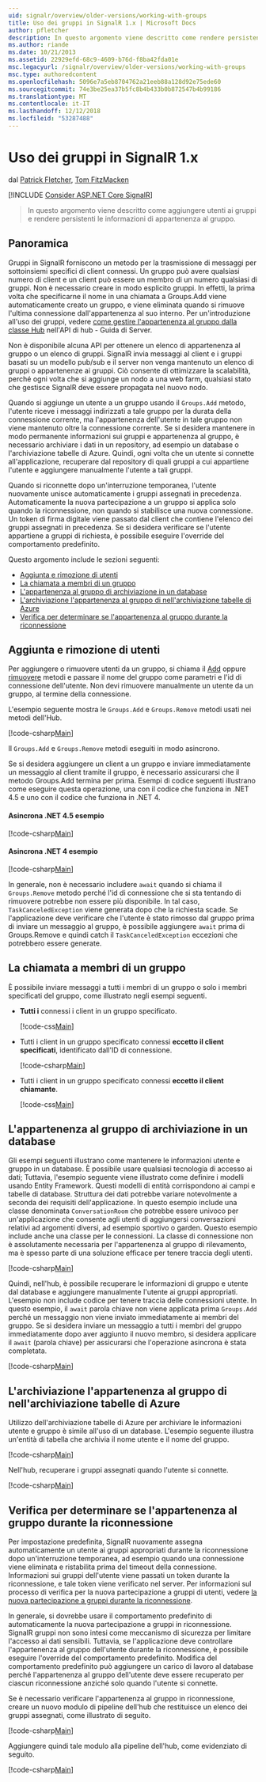 ```yaml
---
uid: signalr/overview/older-versions/working-with-groups
title: Uso dei gruppi in SignalR 1.x | Microsoft Docs
author: pfletcher
description: In questo argomento viene descritto come rendere persistenti le informazioni di appartenenza al gruppo con l'API dell'Hub.
ms.author: riande
ms.date: 10/21/2013
ms.assetid: 22929efd-68c9-4609-b76d-f8ba42fda01e
msc.legacyurl: /signalr/overview/older-versions/working-with-groups
msc.type: authoredcontent
ms.openlocfilehash: 5096e7a5eb8704762a21eeb88a128d92e75ede60
ms.sourcegitcommit: 74e3be25ea37b5fc8b4b433b0b872547b4b99186
ms.translationtype: MT
ms.contentlocale: it-IT
ms.lasthandoff: 12/12/2018
ms.locfileid: "53287488"
---
```

<a name="working-with-groups-in-signalr-1x"></a>Uso dei gruppi in SignalR 1.x
====================
dal [Patrick Fletcher](https://github.com/pfletcher), [Tom FitzMacken](https://github.com/tfitzmac)

[!INCLUDE [Consider ASP.NET Core SignalR](~/includes/signalr/signalr-version-disambiguation.md)]

> In questo argomento viene descritto come aggiungere utenti ai gruppi e rendere persistenti le informazioni di appartenenza al gruppo.


## <a name="overview"></a>Panoramica

Gruppi in SignalR forniscono un metodo per la trasmissione di messaggi per sottoinsiemi specifici di client connessi. Un gruppo può avere qualsiasi numero di client e un client può essere un membro di un numero qualsiasi di gruppi. Non è necessario creare in modo esplicito gruppi. In effetti, la prima volta che specificarne il nome in una chiamata a Groups.Add viene automaticamente creato un gruppo, e viene eliminata quando si rimuove l'ultima connessione dall'appartenenza al suo interno. Per un'introduzione all'uso dei gruppi, vedere [come gestire l'appartenenza al gruppo dalla classe Hub](index.md) nell'API di hub - Guida di Server.

Non è disponibile alcuna API per ottenere un elenco di appartenenza al gruppo o un elenco di gruppi. SignalR invia messaggi al client e i gruppi basati su un modello pub/sub e il server non venga mantenuto un elenco di gruppi o appartenenze ai gruppi. Ciò consente di ottimizzare la scalabilità, perché ogni volta che si aggiunge un nodo a una web farm, qualsiasi stato che gestisce SignalR deve essere propagata nel nuovo nodo.

Quando si aggiunge un utente a un gruppo usando il `Groups.Add` metodo, l'utente riceve i messaggi indirizzati a tale gruppo per la durata della connessione corrente, ma l'appartenenza dell'utente in tale gruppo non viene mantenuto oltre la connessione corrente. Se si desidera mantenere in modo permanente informazioni sui gruppi e appartenenza al gruppo, è necessario archiviare i dati in un repository, ad esempio un database o l'archiviazione tabelle di Azure. Quindi, ogni volta che un utente si connette all'applicazione, recuperare dal repository di quali gruppi a cui appartiene l'utente e aggiungere manualmente l'utente a tali gruppi.

Quando si riconnette dopo un'interruzione temporanea, l'utente nuovamente unisce automaticamente i gruppi assegnati in precedenza. Automaticamente la nuova partecipazione a un gruppo si applica solo quando la riconnessione, non quando si stabilisce una nuova connessione. Un token di firma digitale viene passato dal client che contiene l'elenco dei gruppi assegnati in precedenza. Se si desidera verificare se l'utente appartiene a gruppi di richiesta, è possibile eseguire l'override del comportamento predefinito.

Questo argomento include le sezioni seguenti:

- [Aggiunta e rimozione di utenti](#add)
- [La chiamata a membri di un gruppo](#call)
- [L'appartenenza al gruppo di archiviazione in un database](#storedatabase)
- [L'archiviazione l'appartenenza al gruppo di nell'archiviazione tabelle di Azure](#storeazuretable)
- [Verifica per determinare se l'appartenenza al gruppo durante la riconnessione](#verify)

<a id="add"></a>

## <a name="adding-and-removing-users"></a>Aggiunta e rimozione di utenti

Per aggiungere o rimuovere utenti da un gruppo, si chiama il [Add](https://msdn.microsoft.com/library/microsoft.aspnet.signalr.igroupmanager.add(v=vs.111).aspx) oppure [rimuovere](https://msdn.microsoft.com/library/microsoft.aspnet.signalr.igroupmanager.remove(v=vs.111).aspx) metodi e passare il nome del gruppo come parametri e l'id di connessione dell'utente. Non devi rimuovere manualmente un utente da un gruppo, al termine della connessione.

L'esempio seguente mostra le `Groups.Add` e `Groups.Remove` metodi usati nei metodi dell'Hub.

[!code-csharp[Main](working-with-groups/samples/sample1.cs?highlight=5,10)]

Il `Groups.Add` e `Groups.Remove` metodi eseguiti in modo asincrono.

Se si desidera aggiungere un client a un gruppo e inviare immediatamente un messaggio al client tramite il gruppo, è necessario assicurarsi che il metodo Groups.Add termina per prima. Esempi di codice seguenti illustrano come eseguire questa operazione, una con il codice che funziona in .NET 4.5 e uno con il codice che funziona in .NET 4.

#### <a name="asynchronous-net-45-example"></a>Asincrona .NET 4.5 esempio

[!code-csharp[Main](working-with-groups/samples/sample2.cs?highlight=1,3)]

#### <a name="asynchronous-net-4-example"></a>Asincrona .NET 4 esempio

[!code-csharp[Main](working-with-groups/samples/sample3.cs?highlight=3-4)]

In generale, non è necessario includere `await` quando si chiama il `Groups.Remove` metodo perché l'id di connessione che si sta tentando di rimuovere potrebbe non essere più disponibile. In tal caso, `TaskCanceledException` viene generata dopo che la richiesta scade. Se l'applicazione deve verificare che l'utente è stato rimosso dal gruppo prima di inviare un messaggio al gruppo, è possibile aggiungere `await` prima di Groups.Remove e quindi catch il `TaskCanceledException` eccezioni che potrebbero essere generate.

<a id="call"></a>

## <a name="calling-members-of-a-group"></a>La chiamata a membri di un gruppo

È possibile inviare messaggi a tutti i membri di un gruppo o solo i membri specificati del gruppo, come illustrato negli esempi seguenti.

- **Tutti i** connessi i client in un gruppo specificato. 

    [!code-css[Main](working-with-groups/samples/sample4.css)]
- Tutti i client in un gruppo specificato connessi **eccetto il client specificati**, identificato dall'ID di connessione. 

    [!code-csharp[Main](working-with-groups/samples/sample5.cs)]
- Tutti i client in un gruppo specificato connessi **eccetto il client chiamante**. 

    [!code-css[Main](working-with-groups/samples/sample6.css)]

<a id="storedatabase"></a>

## <a name="storing-group-membership-in-a-database"></a>L'appartenenza al gruppo di archiviazione in un database

Gli esempi seguenti illustrano come mantenere le informazioni utente e gruppo in un database. È possibile usare qualsiasi tecnologia di accesso ai dati; Tuttavia, l'esempio seguente viene illustrato come definire i modelli usando Entity Framework. Questi modelli di entità corrispondono ai campi e tabelle di database. Struttura dei dati potrebbe variare notevolmente a seconda dei requisiti dell'applicazione. In questo esempio include una classe denominata `ConversationRoom` che potrebbe essere univoco per un'applicazione che consente agli utenti di aggiungersi conversazioni relativi ad argomenti diversi, ad esempio sportivo o garden. Questo esempio include anche una classe per le connessioni. La classe di connessione non è assolutamente necessaria per l'appartenenza al gruppo di rilevamento, ma è spesso parte di una soluzione efficace per tenere traccia degli utenti.

[!code-csharp[Main](working-with-groups/samples/sample7.cs)]

Quindi, nell'hub, è possibile recuperare le informazioni di gruppo e utente dal database e aggiungere manualmente l'utente ai gruppi appropriati. L'esempio non include codice per tenere traccia delle connessioni utente. In questo esempio, il `await` parola chiave non viene applicata prima `Groups.Add` perché un messaggio non viene inviato immediatamente ai membri del gruppo. Se si desidera inviare un messaggio a tutti i membri del gruppo immediatamente dopo aver aggiunto il nuovo membro, si desidera applicare il `await` (parola chiave) per assicurarsi che l'operazione asincrona è stata completata.

[!code-csharp[Main](working-with-groups/samples/sample8.cs)]

<a id="storeazuretable"></a>

## <a name="storing-group-membership-in-azure-table-storage"></a>L'archiviazione l'appartenenza al gruppo di nell'archiviazione tabelle di Azure

Utilizzo dell'archiviazione tabelle di Azure per archiviare le informazioni utente e gruppo è simile all'uso di un database. L'esempio seguente illustra un'entità di tabella che archivia il nome utente e il nome del gruppo.

[!code-csharp[Main](working-with-groups/samples/sample9.cs)]

Nell'hub, recuperare i gruppi assegnati quando l'utente si connette.

[!code-csharp[Main](working-with-groups/samples/sample10.cs)]

<a id="verify"></a>

## <a name="verifying-group-membership-when-reconnecting"></a>Verifica per determinare se l'appartenenza al gruppo durante la riconnessione

Per impostazione predefinita, SignalR nuovamente assegna automaticamente un utente ai gruppi appropriati durante la riconnessione dopo un'interruzione temporanea, ad esempio quando una connessione viene eliminata e ristabilita prima del timeout della connessione. Informazioni sui gruppi dell'utente viene passati un token durante la riconnessione, e tale token viene verificato nel server. Per informazioni sul processo di verifica per la nuova partecipazione a gruppi di utenti, vedere [la nuova partecipazione a gruppi durante la riconnessione](index.md).

In generale, si dovrebbe usare il comportamento predefinito di automaticamente la nuova partecipazione a gruppi in riconnessione. SignalR gruppi non sono intesi come meccanismo di sicurezza per limitare l'accesso ai dati sensibili. Tuttavia, se l'applicazione deve controllare l'appartenenza al gruppo dell'utente durante la riconnessione, è possibile eseguire l'override del comportamento predefinito. Modifica del comportamento predefinito può aggiungere un carico di lavoro al database perché l'appartenenza al gruppo dell'utente deve essere recuperato per ciascun riconnessione anziché solo quando l'utente si connette.

Se è necessario verificare l'appartenenza al gruppo in riconnessione, creare un nuovo modulo di pipeline dell'hub che restituisce un elenco dei gruppi assegnati, come illustrato di seguito.

[!code-csharp[Main](working-with-groups/samples/sample11.cs)]

Aggiungere quindi tale modulo alla pipeline dell'hub, come evidenziato di seguito.

[!code-csharp[Main](working-with-groups/samples/sample12.cs?highlight=10)]
